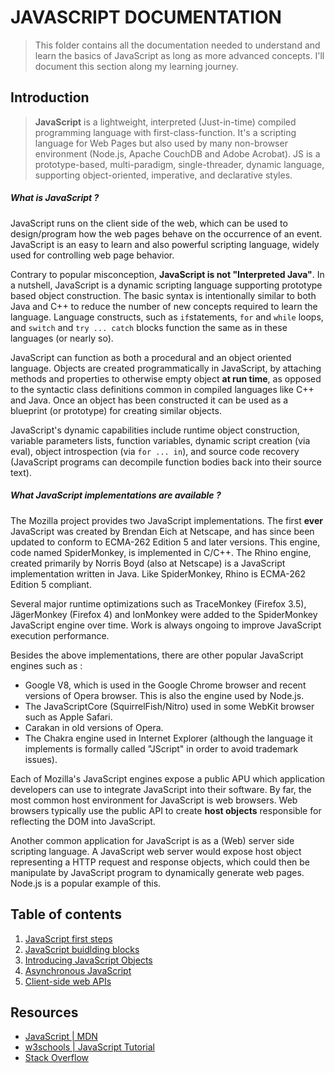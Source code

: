 # JAVASCRIPT DOCUMENTATION 
> This folder contains all the documentation needed to understand and learn the basics of JavaScript as long as more advanced concepts. I'll document this section along my learning journey. 

## Introduction 

> **JavaScript** is a lightweight, interpreted (Just-in-time) compiled programming language with first-class-function. It's a scripting language for Web Pages but also used by many non-browser environment (Node.js, Apache CouchDB and Adobe Acrobat). JS is a prototype-based, multi-paradigm, single-threader, dynamic language, supporting object-oriented, imperative, and declarative styles. 

##### What is JavaScript ?
JavaScript runs on the client side of the web, which can be used to design/program how the web pages behave on the occurrence of an event. JavaScript is an easy to learn and also powerful scripting language, widely used for controlling web page behavior. 

Contrary to popular misconception, **JavaScript is not "Interpreted Java"**. In a nutshell, JavaScript is a dynamic scripting language supporting prototype based object construction. The basic syntax is intentionally similar to both Java and C++ to reduce the number of new concepts required to learn the language. Language constructs, such as `if`statements, `for` and `while` loops, and `switch` and `try ... catch` blocks function the same as in these languages (or nearly so). 

JavaScript can function as both a procedural and an object oriented language. Objects are created programmatically in JavaScript, by attaching methods and properties to otherwise empty object **at run time**, as opposed to the syntactic class definitions common in compiled languages like C++ and Java. Once an object has been constructed it can be used as a blueprint (or prototype) for creating similar objects. 

JavaScript's dynamic capabilities include runtime object construction, variable parameters lists, function variables, dynamic script creation (via eval), object introspection (via `for ... in`), and source code recovery (JavaScript programs can decompile function bodies back into their source text). 

##### What JavaScript implementations are available ? 
The Mozilla project provides two JavaScript implementations. The first **ever** JavaScript was created by Brendan Eich at Netscape, and has since been updated to conform to ECMA-262 Edition 5 and later versions. This engine, code named SpiderMonkey, is implemented in C/C++. The Rhino engine, created primarily by Norris Boyd (also at Netscape) is a JavaScript implementation written in Java. Like SpiderMonkey, Rhino is ECMA-262 Edition 5 compliant. 

Several major runtime optimizations such as TraceMonkey (Firefox 3.5), JägerMonkey (Firefox 4) and lonMonkey were added to the SpiderMonkey JavaScript engine over time. Work is always ongoing to improve JavaScript execution performance. 

Besides the above implementations, there are other popular JavaScript engines such as :
* Google V8, which is used in the Google Chrome browser and recent versions of Opera browser. This is also the engine used by Node.js.
* The JavaScriptCore (SquirrelFish/Nitro) used in some WebKit browser such as Apple Safari. 
* Carakan in old versions of Opera.
* The Chakra engine used in Internet Explorer (although the language it implements is formally called "JScript" in order to avoid trademark issues). 

Each of Mozilla's JavaScript engines expose a public APU which application developers can use to integrate JavaScript into their software. By far, the most common host environment for JavaScript is web browsers. Web browsers typically use the public API to create **host objects** responsible for reflecting the DOM into JavaScript. 

Another common application for JavaScript is as a (Web) server side scripting language. A JavaScript web server would expose host object representing a HTTP request and response objects, which could then be manipulate by JavaScript program to dynamically generate web pages. Node.js is a popular example of this. 

## Table of contents 
1. [JavaScript first steps]()
2. [JavaScript buidlding blocks]()
3. [Introducing JavaScript Objects]()
4. [Asynchronous JavaScript]()
5. [Client-side web APIs]()

## Resources
* [JavaScript | MDN](https://developer.mozilla.org/en-US/docs/Web/JavaScript)
* [w3schools | JavaScript Tutorial](https://www.w3schools.com/js/default.asp)
* [Stack Overflow](https://stackoverflow.com/questions/tagged/javascript)


